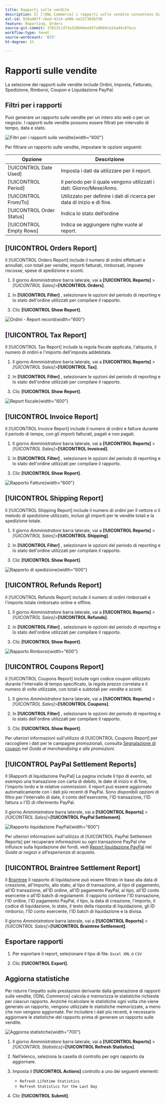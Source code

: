 ```yaml
---
title: Rapporti sulle vendite
description: Il [!DNL Commerce] i rapporti sulle vendite consentono di tenere traccia di ordini, imposte, fatture, spedizione, rimborsi, coupon e liquidazione PayPal.
exl-id: 928a407f-cbed-4114-ad0b-ee227383bf36
feature: Reporting, Orders
source-git-commit: 370131cd73a320b04ee92fa9609cb24ad4c07eca
workflow-type: tm+mt
source-wordcount: '673'
ht-degree: 1%

---
```


# Rapporti sulle vendite

La selezione dei rapporti sulle vendite include Ordini, Imposta, Fatturato, Spedizione, Rimborsi, Coupon e Liquidazione PayPal.

## Filtri per i rapporti

Puoi generare un rapporto sulle vendite per un intero sito web o per un negozio. I rapporti sulle vendite possono essere filtrati per intervallo di tempo, data e stato.

![Filtri per i rapporti sulle vendite](./assets/tax-report.png){width="600"}

Per filtrare un rapporto sulle vendite, impostare le opzioni seguenti:

| Opzione | Descrizione |
|--- |--- |
| [!UICONTROL Date Used] | Imposta i dati da utilizzare per il report. |
| [!UICONTROL Period] | Il periodo per il quale vengono utilizzati i dati: Giorno/Mese/Anno. |
| [!UICONTROL From/To] | Utilizzato per definire i dati di ricerca per data di inizio e di fine. |
| [!UICONTROL Order Status] | Indica lo stato dell’ordine |
| [!UICONTROL Empty Rows] | Indica se aggiungere righe vuote al report. |

## [!UICONTROL Orders Report]

Il [!UICONTROL Orders Report] include il numero di ordini effettuati e annullati, con totali per vendite, importi fatturati, rimborsati, imposte riscosse, spese di spedizione e sconti.

1. Il giorno _Amministratore_ barra laterale, vai a **[!UICONTROL Reports]** > _[!UICONTROL Sales]_>**[!UICONTROL Orders]**.

1. In **[!UICONTROL Filter]** , selezionare le opzioni del periodo di reporting e lo stato dell&#39;ordine utilizzati per compilare il rapporto.

1. Clic **[!UICONTROL Show Report]**.

![Ordini - Report record](./assets/order-report-records.png){width="600"}

## [!UICONTROL Tax Report]

Il [!UICONTROL Tax Report] include la regola fiscale applicata, l&#39;aliquota, il numero di ordini e l&#39;importo dell&#39;imposta addebitata.

1. Il giorno _Amministratore_ barra laterale, vai a **[!UICONTROL Reports]** > _[!UICONTROL Sales]_>**[!UICONTROL Tax]**.

1. In **[!UICONTROL Filter]** , selezionare le opzioni del periodo di reporting e lo stato dell&#39;ordine utilizzati per compilare il rapporto.


1. Clic **[!UICONTROL Show Report]**.

![Report fiscale](./assets/tax-report-records.png){width="600"}

## [!UICONTROL Invoice Report]

Il [!UICONTROL Invoice Report] include il numero di ordini e fatture durante il periodo di tempo, con gli importi fatturati, pagati e non pagati.

1. Il giorno _Amministratore_ barra laterale, vai a **[!UICONTROL Reports]** > _[!UICONTROL Sales]_>**[!UICONTROL Invoiced]**.

1. In **[!UICONTROL Filter]** , selezionare le opzioni del periodo di reporting e lo stato dell&#39;ordine utilizzati per compilare il rapporto.

1. Clic **[!UICONTROL Show Report]**.

![Rapporto Fatture](./assets/sales-invoiced.png){width="600"}

## [!UICONTROL Shipping Report]

Il [!UICONTROL Shipping Report] include il numero di ordini per il vettore o il metodo di spedizione utilizzato, inclusi gli importi per le vendite totali e la spedizione totale.

1. Il giorno _Amministratore_ barra laterale, vai a **[!UICONTROL Reports]** > _[!UICONTROL Sales]_>**[!UICONTROL Shipping]**.

1. In **[!UICONTROL Filter]** , selezionare le opzioni del periodo di reporting e lo stato dell&#39;ordine utilizzati per compilare il rapporto.

1. Clic **[!UICONTROL Show Report]**.

![Rapporto di spedizione](./assets/shipping.png){width="600"}

## [!UICONTROL Refunds Report]

Il [!UICONTROL Refunds Report] include il numero di ordini rimborsati e l&#39;importo totale rimborsato online e offline.

1. Il giorno _Amministratore_ barra laterale, vai a **[!UICONTROL Reports]** > _[!UICONTROL Sales]_>**[!UICONTROL Refunds]**.

1. In **[!UICONTROL Filter]** , selezionare le opzioni del periodo di reporting e lo stato dell&#39;ordine utilizzati per compilare il rapporto.

1. Clic **[!UICONTROL Show Report]**.

![Rapporto Rimborsi](./assets/sales-refunds.png){width="600"}

## [!UICONTROL Coupons Report]

Il [!UICONTROL Coupons Report] include ogni codice coupon utilizzato durante l&#39;intervallo di tempo specificato, la regola prezzo correlata e il numero di volte utilizzate, con totali e subtotali per vendite e sconti.

1. Il giorno _Amministratore_ barra laterale, vai a **[!UICONTROL Reports]** > _[!UICONTROL Sales]_>**[!UICONTROL Coupons]**.

1. In **[!UICONTROL Filter]** , selezionare le opzioni del periodo di reporting e lo stato dell&#39;ordine utilizzati per compilare il rapporto.

1. Clic **[!UICONTROL Show Report]**.

Per ulteriori informazioni sull&#39;utilizzo di [!UICONTROL Coupons Report] per raccogliere i dati per le campagne promozionali, consulta [Segnalazione di coupon](../merchandising-promotions/price-rules-cart-coupon.md#coupons-report) nel _Guida al merchandising e alle promozioni_.

<!--- ![Coupons Report](./assets/sales-coupons.png) need coupon data  -->

## [!UICONTROL PayPal Settlement Reports]

Il [Rapporti di liquidazione PayPal] La pagina include il tipo di evento, ad esempio una transazione con carta di debito, le date di inizio e di fine, l&#39;importo lordo e le relative commissioni. Il report può essere aggiornato automaticamente con i dati più recenti di PayPal. Sono disponibili opzioni di filtro per l&#39;intervallo di date, il conto dell&#39;esercente, l&#39;ID transazione, l&#39;ID fattura o l&#39;ID di riferimento PayPal.

Il giorno _Amministratore_ barra laterale, vai a **[!UICONTROL Reports]** > _[!UICONTROL Sales]_>**[!UICONTROL PayPal Settlement]**.

![Rapporto liquidazione PayPal](./assets/reports-sales-paypal-settlement.png){width="600"}

Per ulteriori informazioni sull&#39;utilizzo di [!UICONTROL PayPal Settlement Reports] per recuperare informazioni su ogni transazione PayPal che influisce sulla liquidazione dei fondi, vedi [Report liquidazione PayPal](../stores-purchase/paypal-settlement-reports.md) nel _Guida ai negozi e all’esperienza di acquisto_.

## [!UICONTROL Braintree Settlement Report]

Il [Braintree](../stores-purchase/braintree.md) Il rapporto di liquidazione può essere filtrato in base alla data di creazione, all&#39;importo, allo stato, al tipo di transazione, al tipo di pagamento, all&#39;ID transazione, all&#39;ID ordine, all&#39;ID pagamento PayPal, al tipo, all&#39;ID conto esercente o all&#39;ID batch di regolamenti. Il rapporto contiene l&#39;ID transazione, l&#39;ID ordine, l&#39;ID pagamento PayPal, il tipo, la data di creazione, l&#39;importo, il codice di liquidazione, lo stato, il testo della risposta di liquidazione, gli ID rimborso, l&#39;ID conto esercente, l&#39;ID batch di liquidazione e la divisa.

Il giorno _Amministratore_ barra laterale, vai a **[!UICONTROL Reports]** > _[!UICONTROL Sales]_>**[!UICONTROL Braintree Settlement]**.

<!--- ![Braintree Settlement Report](./assets/braintree-settlement.png) need a Braintree connection to update report screen -->

## Esportare rapporti

1. Per esportare il report, selezionare il tipo di file: `Excel XML` o `CSV`

1. Clic **[!UICONTROL Export]**.

## Aggiorna statistiche

Per ridurre l&#39;impatto sulle prestazioni derivante dalla generazione di rapporti sulle vendite, [!DNL Commerce] calcola e memorizza le statistiche richieste per ciascun rapporto. Anziché ricalcolare le statistiche ogni volta che viene generato un rapporto, vengono utilizzate le statistiche memorizzate, a meno che non vengano aggiornate. Per includere i dati più recenti, è necessario aggiornare le statistiche del rapporto prima di generare un rapporto sulle vendite.

![Aggiorna statistiche](./assets/refresh-stats.png){width="700"}

1. Il giorno _Amministratore_ barra laterale, vai a **[!UICONTROL Reports]** > _[!UICONTROL Statistics]_>**[!UICONTROL Refresh Statistics]**.

1. Nell’elenco, seleziona la casella di controllo per ogni rapporto da aggiornare.

1. Imposta il **[!UICONTROL Actions]** controllo a uno dei seguenti elementi:

   - `Refresh Lifetime Statistics`
   - `Refresh Statistics for the Last Day`

1. Clic **[!UICONTROL Submit]**.
